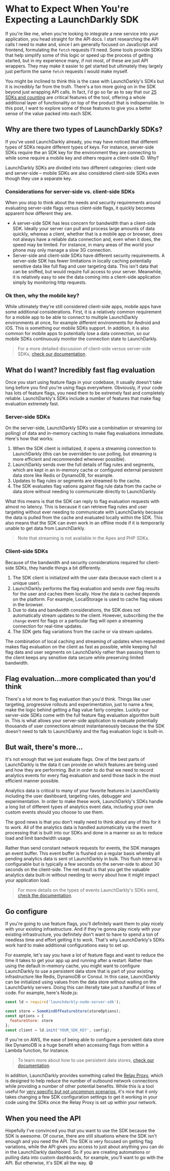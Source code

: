# What to Expect When You're Expecting a LaunchDarkly SDK

If you're like me, when you're looking to integrate a new service into your application, you head straight for the API docs. I start researching the API calls I need to make and, since I am generally focused on JavaScript and frontend, formulating the `fetch` requests I'll need. Some tools provide SDKs that help simplify some of this logic or speed up the process of getting started, but in my experience many, if not most, of these are just API wrappers.  They may make it easier to get started but ultimately they largely just perform the same `fetch` requests I would make myself.

You might be inclined to think this is the case with LaunchDarkly's SDKs but it is incredibly far from the truth. There's a ton more going on in the SDK beyond just wrapping API calls.  In fact, I'd go so far as to say that our [25 SDKs and counting](https://docs.launchdarkly.com/sdk#available-sdks) are critical features of the tool, offering a whole additional layer of functionality on top of the product that is indispensible. In this post, I want to explore some of those features to give you a better sense of the value packed into each SDK.

## Why are there two types of LaunchDarkly SDKs?

If you've used LaunchDarkly already, you may have noticed that different types of SDKs require different types of keys. For instance, server-side SDKs require the an SDK key for the environment they are connecting to while some require a mobile key and others require a client-side ID. Why?

LaunchDarkly SDKs are divided into two different categories: client-side and server-side – mobile SDKs are also considered client-side SDKs even though they use a separate key.

### Considerations for server-side  vs. client-side SDKs

When you stop to think about the needs and security requirements around evaluating server-side flags versus client-side flags, it quickly becomes apparent how different they are.

* A server-side SDK has less concern for bandwidth than a client-side SDK. Ideally your server can pull and process large amounts of data quickly, whereas a client, whether that is a mobile app or browser, does not always have a reliable data connection and, even when it does, the speed may be limited. For instance, in many areas of the world your phone may only manage a slow 3G connection.
* Server-side and client-side SDKs have different security requirements. A server-side SDK has fewer limitations in locally caching potentially sensitive data like full flag and user targeting data. This isn't data that can be sniffed, but would require full access to your server. Meanwhile, it is relatively easy to see the data coming into a client-side application simply by monitoring http requests.

### Ok then, why the mobile key?

While ultimately they're still considered client-side apps, mobile apps have some additional considerations. First, it is a relatively common requirement for a mobile app to be able to connect to multiple LaunchDarkly environments at once, for example different environments for Android and iOS.  This is something our mobile SDKs support. In addition, it is also common for mobile apps to potentially lose a data connection, so our mobile SDKs continuously monitor the connection state to LaunchDarkly.

> For a more detailed discussion of client-side versus server-side SDKs, [check our documentation](https://docs.launchdarkly.com/sdk/concepts/client-side-server-side).

## What do I want? Incredibly fast flag evaluation

Once you start using feature flags in your codebase, it usually doesn't take long before you find you're using flags everywhere. Obviously, if your code has lots of feature flags, you need them to be extremely fast and completely reliable. LaunchDarkly's SDKs include a number of features that make flag evaluation extremely fast.

### Server-side SDKs

On the server-side, LaunchDarkly SDKs use a combination or streaming (or polling) of data and in-memory caching to make flag evaluations immediate. Here's how that works:

1. When the SDK client is initialized, it opens a streaming connection to LaunchDarkly (this can be overridden to use polling, but streaming is more efficient and recommended whenever possible).
2. LaunchDarkly sends over the full details of flag rules and segments, which are kept in an in-memory cache or configured external persistent data store like Redis or DynamoDB, for example.
3. Updates to flag rules or segments are streamed to the cache.
4. The SDK evaluates flag vations against flag rule data from the cache or data store without needing to communicate directly to LaunchDarkly.

What this means is that the SDK can reply to flag evaluation requests with almost no latency. This is because it can retrieve flag rules and user targeting without ever needing to communicate with LaunchDarkly because the data is pulled from the cache and evaluated locally within the SDK. This also means that the SDK can even work in an offline mode if it is temporarily unable to get data from LaunchDarkly.

> Note that streaming is not available in the Apex and PHP SDKs.

### Client-side SDKs

Because of the bandwidth and security considerations required for client-side SDKs, they handle things a bit differently.

1. The SDK client is initialized with the user data (because each client is a unique user).
2. LaunchDarkly performs the flag evaluation and sends over flag results for the user and caches them locally. How the data is cached depends on the platform. For example, LocalStorage is used to cache flag values in the browser.
3. Due to data and bandwidth considerations, the SDK does not automatically stream updates to the client. However, subscribing the the `change` event for flags or a particular flag will open a streaming connection for real-time updates.
4. The SDK gets flag variations from the cache or via stream updates.

The combination of local caching and streaming of updates when requested makes flag evaluation on the client as fast as possible, while keeping full flag data and user segments on LaunchDarkly rather than passing them to the client keeps any sensitive data secure while preserving limited bandwidth.

## Flag evaluation...more complicated than you'd think

There's a lot more to flag evaluation than you'd think. Things like user targeting, progressive rollouts and experimentation, just to name a few, make the logic behind getting a flag value fairly complex. Luckily our server-side SDKs come with the full feature flag evaluation algorithm built in. This is what allows your server-side application to evaluate potentially thousands of user connections almost instantaneously because the the SDK doesn't need to talk to LaunchDarkly and the flag evaluation logic is built-in.

## But wait, there's more...

It's not enough that we just evaluate flags. One of the best parts of LaunchDarkly is the data it can provide on which features are being used and how they are performing. But in order to do that we need to record analytics events for every flag evaluation and send those back in the most efficient manner possible.

Analytics data is critical to many of your favorite features in LaunchDarkly including the user dashboard, targeting rules, debugger and experimentation. In order to make these work, LaunchDarkly's SDKs handle a long list of different types of analytics event data, including your own custom events should you choose to use them.

The good news is that you don't really need to think about any of this for it to work. All of the analytics data is handled automatically via the event processing that is built into our SDKs and done in a manner so as to reduce load and limit bandwidth usage.

Rather than send constant network requests for events, the SDK manages an event buffer. This event buffer is flushed on a regular basis whereby all pending analytics data is sent ot LaunchDarkly in bulk. This flush interval is configurable but is typically a few seconds on the server-side to about 30 seconds on the client-side. The net result is that you get the valuable analytics data built-in without needing to worry about how it might impact your application load.

> For more details on the types of events LaunchDarkly's SDKs send, [check the documentation](https://docs.launchdarkly.com/sdk/concepts/events).

## Go configure

If you're going to use feature flags, you'll definitely want them to play nicely with your existing infrastructure. And if they're gonna play nicely with your existing infrastructure, you definitely don't want to have to spend a ton of needless time and effort getting it to work. That's why LaunchDarkly's SDKs work hard to make additional configurations easy to set up.

For example, let's say you have a lot of feature flags and want to reduce the time it takes to get your app up and running after a restart. Rather than using the default in-memory cache, you might want to configure LaunchDarkly to use a persistent data store that is part of your existing infrastructure like Redis, DynamoDB or Consul. In this case, LaunchDarkly can be initialized using values from the data store without waiting on the LaunchDarkly servers. Doing this can literally take just a handful of lines of code. For example, here's Node.js:

```javascript
const ld = require('launchdarkly-node-server-sdk');

const store = SomeKindOfFeatureStore(storeOptions);
const options = {
  featureStore: store
};
const client = ld.init('YOUR_SDK_KEY', config);
```

If you're on AWS, the ease of being able to configure a persistent data store like DynamoDB is a huge benefit when accessing flags from within a Lambda function, for instance.

> To learn more about how to use persistent data stores, [check our documentation](https://docs.launchdarkly.com/sdk/features/storing-data).

In addition, LaunchDarkly provides something called the [Relay Proxy](https://docs.launchdarkly.com/home/relay-proxy), which is designed to help reduce the number of outbound network connections while providing a number of other potential benefits. While this is a tool useful for [very specific but not uncommon scenarios](https://docs.launchdarkly.com/home/relay-proxy/?q=relay#determining-if-your-configuration-is-a-good-use-case-for-the-relay-proxy), it's nice that it only takes changing a few SDK configuration settings to get it working in your code using the SDKs once the Relay Proxy is set up within your network.

## When you need the API

Hopefully I've convinced you that you want to use the SDK because the SDK is awesome. Of course, there are still situations where the SDK isn't enough and you need the API. The SDK is very focused on getting flag variations, while the API gives you access to just about anything you can do in the LaunchDarkly dashboard. So if you are creating automations or pulling data into custom dashboards, for example, you'll want to go with the API. But otherwise, it's SDK all the way. 😄
